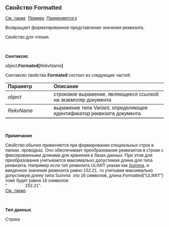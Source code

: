 <html>
<head>
<title>Документ\Formatted</title>
</head>

<body>

<p><strong><font size="4" face="Arial">Свойство Formatted</font></strong></p>

<p><font face="Arial"><a href="../Asdoc.html">См. также</a>&nbsp; <u>
Пример</u>&nbsp;
<a href="../Asdoc.html">Применяется к</a></font></p>

<p class="label"><font face="Arial">Возвращает форматированное 
представление значения реквизита. </font></p>

<p class="label"><font face="Arial">Свойство для чтения. </font></p>

<p class="label">&nbsp;</p>

<p class="label"><font face="Arial"><b>Синтаксис</b></font></p>

<p><font face="Arial"><em>object</em><strong>.Formated(</strong><em>RekvName</em><strong>)</strong></font></p>

<p><font face="Arial">Синтаксис свойства <strong>Formated</strong>
состоит из следующих частей:</font></p>

<table border="1" cellPadding="5" cols="2" frame="below" rules="rows">
<TBODY>
  <tr vAlign="top">
    <td class="label" width="29%"><font face="Arial"><b>Параметр</b></font></td>
    <td class="label" width="71%"><font face="Arial"><strong>Описание</strong></font></td>
  </tr>
  <tr>
    <td width="29%"><font face="Arial"><em>object</em></font></td>
    <td width="71%"><font face="Arial">строковое выражение, являющееся 
	ссылкой на экземпляр документа</font></td>
  </tr>
  <tr>
    <td width="29%"><font face="Arial"><em>RekvName</em></font></td>
    <td width="71%"><font face="Arial">выражение типа Variant, 
	определяющее идентификатор реквизита документа</font></td>
  </tr>
</TBODY>
</table>

<p class="label">&nbsp;</p>

<p class="label"><font face="Arial"><b>Примечание</b></font></p>

<p class="label"><font face="Arial">Свойство обычно применяется при 
формировании специальных строк в папках, проводках. Оно обеспечивает 
преобразование реквизитов в строки с фиксированными длинами для хранения в базах 
данных. При этом для преобразования учитывается максимально допустимая длина для 
типа реквизита. Например если тип реквизита ULIMIT указан как <a
href="../../Types/Summa.html">Summa</a>, и введенное значение реквизита равно 
152.21, то учитывая максимально допустимую длину типа Summa&nbsp; это 16 
символов, длина Formatted(&quot;ULIMIT&quot;) тоже будет равна 16 символов:<br>
&quot;&nbsp;&nbsp;&nbsp;&nbsp;&nbsp;&nbsp;&nbsp;&nbsp;&nbsp;&nbsp;&nbsp;&nbsp;&nbsp;&nbsp; 
152.21&quot;.<br>
<a href="../Asdoc.html">См. также</a>.</font></p>

<p class="label">&nbsp;</p>

<p class="label"><font face="Arial"><b>Тип данных</b></font></p>

<p class="label"><font face="Arial">Строка</font></p>
</body>
</html>
